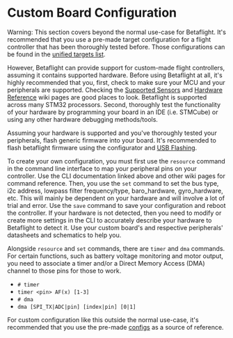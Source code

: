 # Custom Board Configuration

Warning: This section covers beyond the normal use-case for Betaflight. It's recommended that you use a pre-made target configuration for a flight controller that has been thoroughly tested before. Those configurations can be found in the [unified targets list](https://github.com/betaflight/unified-targets/tree/master/configs/default).

However, Betaflight can provide support for custom-made flight controllers, assuming it contains supported hardware. Before using Betaflight at all, it's highly recommended that you, first, check to make sure your MCU and your peripherals are supported. Checking the [Supported Sensors](https://betaflight.com/docs/wiki/archive/Supported-Sensors) and [Hardware Reference](https://betaflight.com/docs/wiki/archive/Hardware-Reference) wiki pages are good places to look. Betaflight is supported across many STM32 processors. Second, thoroughly test the functionality of your hardware by programming your board in an IDE (i.e. STMCube) or using any other hardware debugging methods/tools.

Assuming your hardware is supported and you've thoroughly tested your peripherals, flash generic firmware into your board. It's recommended to flash betaflight firmware using the configurator and [USB Flashing](USB-Flashing.md).

To create your own configuration, you must first use the `resource` command in the command line interface to map your peripheral pins on your controller. Use the CLI documentation linked above and other wiki pages for command reference. Then, you use the `set` command to set the bus type, i2c address, lowpass filter frequency/type, baro_hardware, gyro_hardware, etc. This will mainly be dependent on your hardware and will involve a lot of trial and error. Use the `save` command to save your configuration and reboot the controller. If your hardware is not detected, then you need to modify or create more settings in the CLI to accurately describe your hardware to Betaflight to detect it. Use your custom board's and respective peripherals' datasheets and schematics to help you.

Alongside `resource` and `set` commands, there are `timer` and `dma` commands. For certain functions, such as battery voltage monitoring and motor output, you need to associate a timer and/or a Direct Memory Access (DMA) channel to those pins for those to work.

- `# timer`
- `timer <pin> AF(x) [1-3]`
- `# dma`
- `dma [SPI_TX|ADC|pin] [index|pin] [0|1]`

For custom configuration like this outside the normal use-case, it's recommended that you use the pre-made [configs](https://github.com/betaflight/unified-targets/tree/master/configs/default) as a source of reference.
